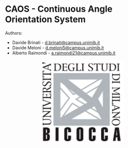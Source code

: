 # CAOS -  Continuous Angle Orientation System

Authors:
- Davide Brinati - d.brinati@campus.unimib.it
- Davide Meloni - d.meloni5@campus.unimib.it
- Alberto Raimondi - a.raimondi21@campus.unimib.it


<p align="center">
  <img width="275" height="275" src="https://github.com/done1892/Data-Science-Projects/blob/master/Advanced%20Machine%20Learning%20Project/pics/logo.png">
</p>

# 
